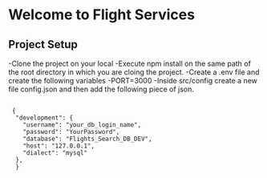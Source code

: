 # Welcome to Flight Services

## Project Setup

-Clone the project on your local
-Execute npm install on the same path of the root directory in which you are cloing the project.
-Create a .env file and create the following variables
   -PORT=3000
-Inside src/config create a new file config.json and then add the following piece of json.

```

 {
  "development": {
    "username": "your_db_login_name",
    "password": "YourPassword",
    "database": "Flights_Search_DB_DEV",
    "host": "127.0.0.1", 
    "dialect": "mysql"
  },
  }
  
```



